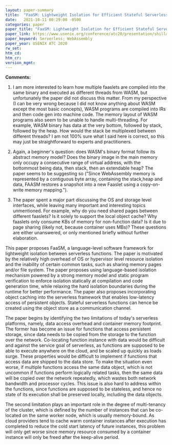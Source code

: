 ```yaml
---
layout: paper-summary
title:  "FaaSM: Lightweight Isolation for Efficient Stateful Serverless Computing"
date:   2021-10-11 00:29:00 -0500
categories: paper
paper_title: "FaaSM: Lightweight Isolation for Efficient Stateful Serverless Computing"
paper_link: https://www.usenix.org/conference/atc20/presentation/shillaker
paper_keyword: Serverless; WebAssembly
paper_year: USENIX ATC 2020
rw_set:
htm_cd:
htm_cr:
version_mgmt:
---
```


**Comments:**

1. I am more interested to learn how multiple faaslets are compiled into the same binary and executed as different 
   threads from WASM, but unfortunately the paper did not discuss this matter. 
   From my perspective (I can be very wrong because I did not know anything about WASM except the most basic concepts),
   WASM programs are compiled into IRs and then code gen into machine code. The memory layout of WASM programs also
   seem to be unable to handle multi-threading. For example, WASM binary has data at the very bottom, followed by 
   stack, followed by the heap. How would the stack be multiplexed between different threads? 
   I am not 100% sure what I said here is correct, so this may just be straightforward to experts and 
   practitioners.

2. Again, a beginner's question: does WASM's binary format follow its abstract memory model? Does the binary image
   in the main memory only occupy a consecutive range of virtual address, with the bottommost being data, then
   stack, then an extendable heap? The paper seems to be suggesting so 
   ("Since WebAssembly memory is represented by a contiguous byte array, containing the stack,heap and data, FAASM 
   restores a snapshot into a new Faaslet using a copy-on-write memory mapping.").

3. The paper spent a major part discussing the OS and storage level interfaces, while leaving many important and
   interesting topics unmentioned. For example, why do you need shared pages between different faaslets? Is it 
   solely to support the local object cache?
   Why faaslets only consume KBs of memory for non-function data? Is it due to page sharing (likely not, because 
   container uses MBs)?
   These questions are either unanswered, or only mentioned briefly without further elaboration.

This paper proposes FaaSM, a language-level software framework for lightweight isolation between serverless functions.
The paper is motivated by the relatively high overhead of OS or hypervisor level resource isolation and the inability
of certain common tasks, such as sharing memory pages and/or file system. 
The paper proposes using language-based isolation mechanism powered by a strong memory model and static program
verification to enforce isolation statically at compilation and code generation time, while relaxing the hard 
isolation boundaries during the runtime for better performance.
The paper also proposes incorporating object caching into the serverless framework that enables low-latency
access of persistent objects. Stateful serverless functions can hence be created using the object store as a 
communication channel.

The paper begins by identifying the two limitations of today's serverless platforms, namely, data access overhead
and container memory footprint.
The former has become an issue for functions that access persistent storage, since data needs to be copied from the 
storage to the function over the network. Co-locating function instance with data would be difficult and against
the service goal of serverless, as functions are supposed to be able to execute anywhere on the cloud, and be scaled 
up quickly as loads surge. These properties would be difficult to implement if functions that access data are shipped
to the data store. 
To make the situation even worse, if multiple functions access the same data object, which is not uncommon if 
functions perform logically related tasks, then the same data will be copied over the network repeatedly, which
wastes both network bandwidth and processor cycles. This issue is also hard to address within the functions, since
functions are supposed to be stateless, and hence no state of its execution shall be preserved locally, including the 
data objects.

The second limitation plays an important role in the degree of multi-tenancy of the cluster, which is defined by the 
number of instances that can be co-located on the same worker node, which is usually memory-bound. 
As cloud providers tend to cache warm container instances after execution has completed to reduce the cold start 
latency of future instances, this problem will only get worse since memory resource consumed by a container instance
will only be freed after the keep-alive period.

